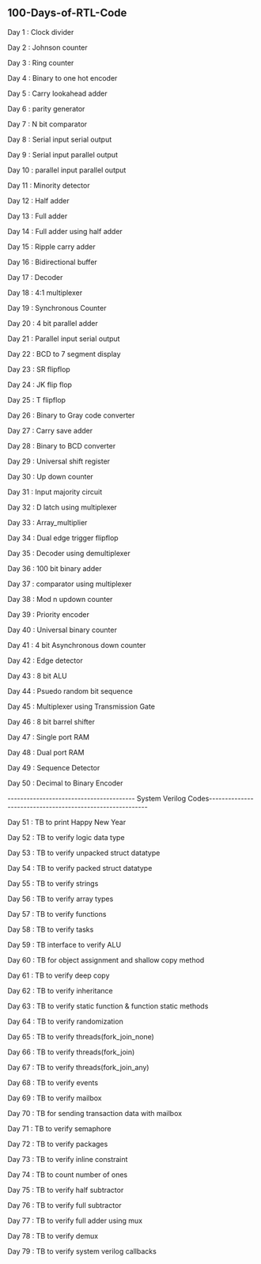 **100-Days-of-RTL-Code**
---------------------------------------------------------------------------------------
Day 1 : Clock divider

Day 2 : Johnson counter

Day 3 : Ring counter

Day 4 : Binary to one hot encoder

Day 5 : Carry lookahead adder

Day 6 : parity generator

Day 7 : N bit comparator

Day 8 : Serial input serial output

Day 9 : Serial input parallel output

Day 10 : parallel input parallel output

Day 11 : Minority detector

Day 12 : Half adder

Day 13 : Full adder

Day 14 : Full adder using half adder

Day 15 : Ripple carry adder

Day 16 : Bidirectional buffer

Day 17 : Decoder

Day 18 : 4:1 multiplexer

Day 19 : Synchronous Counter

Day 20 : 4 bit parallel adder

Day 21 : Parallel input serial output

Day 22 : BCD to 7 segment display

Day 23 : SR flipflop

Day 24 : JK flip flop

Day 25 : T flipflop

Day 26 : Binary to Gray code converter 

Day 27 : Carry save adder

Day 28 : Binary to BCD converter

Day 29 : Universal shift register

Day 30 : Up down counter

Day 31 : Input majority circuit

Day 32 : D latch using multiplexer

Day 33 : Array_multiplier

Day 34 : Dual edge trigger flipflop

Day 35 : Decoder using demultiplexer

Day 36 : 100 bit binary adder

Day 37 : comparator using multiplexer

Day 38 : Mod n updown counter

Day 39 : Priority encoder

Day 40 : Universal binary counter

Day 41 : 4 bit Asynchronous down counter

Day 42 : Edge detector

Day 43 : 8 bit ALU

Day 44 : Psuedo random bit sequence

Day 45 : Multiplexer using Transmission Gate

Day 46 : 8 bit barrel shifter

Day 47 : Single port RAM

Day 48 : Dual port RAM

Day 49 : Sequence Detector

Day 50 : Decimal to Binary Encoder

---------------------------------------- System Verilog Codes----------------------------------------------------------

Day 51 : TB to print Happy New Year 

Day 52 : TB to verify logic data type

Day 53 : TB to verify unpacked struct datatype

Day 54 : TB to verify packed struct datatype

Day 55 : TB to verify strings 

Day 56 : TB to verify array types

Day 57 : TB to verify functions

Day 58 : TB to verify tasks

Day 59 : TB interface to verify ALU

Day 60 : TB for object assignment and shallow copy method

Day 61 : TB to verify deep copy 

Day 62 : TB to verify inheritance

Day 63 : TB to verify static function & function static methods

Day 64 : TB to verify randomization

Day 65 : TB to verify threads(fork_join_none)

Day 66 : TB to verify threads(fork_join)

Day 67 : TB to verify threads(fork_join_any)

Day 68 : TB to verify events

Day 69 : TB to verify mailbox

Day 70 : TB for sending transaction data with mailbox

Day 71 : TB to verify semaphore

Day 72 : TB to verify packages

Day 73 : TB to verify inline constraint

Day 74 : TB to count number of ones 

Day 75 : TB to verify half subtractor

Day 76 : TB to verify full subtractor

Day 77 : TB to verify full adder using mux 

Day 78 : TB to verify demux

Day 79 : TB to verify system verilog callbacks
